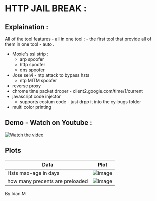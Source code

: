 
# HTTP JAIL BREAK : 

## Explaination : 
All of the tool features - all in one tool : - the first tool that provide all of them in one tool - auto . 
  * Moxie's ssl strip : 
      * arp spoofer
      * http spoofer
      * dns spoofer 
  * Jose selvi - ntp attack to bypass hsts 
      * ntp MITM spoofer
  * reverse proxy 
  * chrome time packet droper - client2.google.com/time/1/current
  * javascript code injector 
    * supports costum code - just drpp it into the cy-bugs folder 
  * multi color printing 



## Demo - Watch on Youtube : 

[![Watch the video](https://img.youtube.com/vi/1LIOHfKFCmc/maxresdefault.jpg)](https://www.youtube.com/watch?v=1LIOHfKFCmc)
## Plots 
| Data  | Plot |
| ----------- | ----------- |
| Hsts max-age in days |![image](https://user-images.githubusercontent.com/90776557/212769705-4fdcb5ab-f8a9-448c-abb8-d35cecfbc1f4.png)|
| how many precents are preloaded | ![image](https://user-images.githubusercontent.com/90776557/212769717-96a557a2-088a-4604-aff0-a8e893a22a42.png)|
 
 
 By Idan.M
